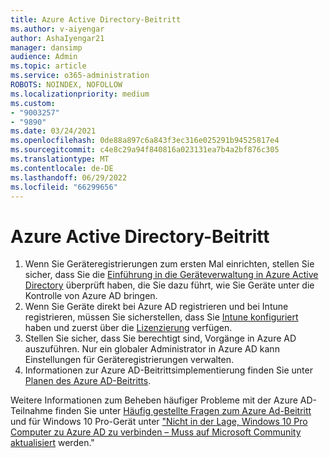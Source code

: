 ```yaml
---
title: Azure Active Directory-Beitritt
ms.author: v-aiyengar
author: AshaIyengar21
manager: dansimp
audience: Admin
ms.topic: article
ms.service: o365-administration
ROBOTS: NOINDEX, NOFOLLOW
ms.localizationpriority: medium
ms.custom:
- "9003257"
- "9890"
ms.date: 03/24/2021
ms.openlocfilehash: 0de88a897c6a843f3ec316e025291b94525817e4
ms.sourcegitcommit: c4e8c29a94f840816a023131ea7b4a2bf876c305
ms.translationtype: MT
ms.contentlocale: de-DE
ms.lasthandoff: 06/29/2022
ms.locfileid: "66299656"
---
```

# <a name="azure-active-directory-join"></a>Azure Active Directory-Beitritt

1. Wenn Sie Geräteregistrierungen zum ersten Mal einrichten, stellen Sie sicher, dass Sie die [Einführung in die Geräteverwaltung in Azure Active Directory](https://docs.microsoft.com/azure/active-directory/devices/overview) überprüft haben, die Sie dazu führt, wie Sie Geräte unter die Kontrolle von Azure AD bringen. 
1. Wenn Sie Geräte direkt bei Azure AD registrieren und bei Intune registrieren, müssen Sie sicherstellen, dass Sie [Intune konfiguriert](https://docs.microsoft.com/mem/intune/enrollment/device-enrollment) haben und zuerst über die [Lizenzierung](https://docs.microsoft.com/mem/intune/fundamentals/licenses-assign) verfügen.
1. Stellen Sie sicher, dass Sie berechtigt sind, Vorgänge in Azure AD auszuführen. Nur ein globaler Administrator in Azure AD kann Einstellungen für Geräteregistrierungen verwalten.
1. Informationen zur Azure AD-Beitrittsimplementierung finden Sie unter [Planen des Azure AD-Beitritts](https://docs.microsoft.com/azure/active-directory/devices/azureadjoin-plan).

Weitere Informationen zum Beheben häufiger Probleme mit der Azure AD-Teilnahme finden Sie unter [Häufig gestellte Fragen zum Azure Ad-Beitritt](https://docs.microsoft.com/azure/active-directory/devices/faq) und für Windows 10 Pro-Gerät unter ["Nicht in der Lage, Windows 10 Pro Computer zu Azure AD zu verbinden – Muss auf Microsoft Community aktualisiert](https://social.msdn.microsoft.com/Forums/en-US/374e664c-7186-4181-8b5b-f5416141e85b/unable-to-join-a-new-windows-10-machine-to-azure-ad) werden."
